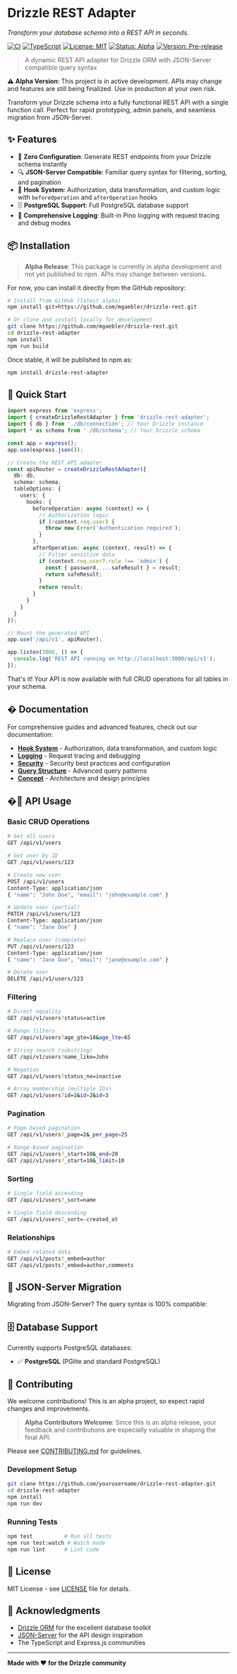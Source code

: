 # Drizzle REST Adapter

*Transform your database schema into a REST API in seconds.*

[![CI](https://github.com/mgaebler/drizzle-rest/actions/workflows/ci.yml/badge.svg)](https://github.com/mgaebler/drizzle-rest/actions/workflows/ci.yml)
[![TypeScript](https://img.shields.io/badge/%3C%2F%3E-TypeScript-%230074c1.svg)](http://www.typescriptlang.org/)
[![License: MIT](https://img.shields.io/badge/License-MIT-yellow.svg)](https://opensource.org/licenses/MIT)
[![Status: Alpha](https://img.shields.io/badge/Status-Alpha-red.svg)](https://github.com/mgaebler/drizzle-rest)
[![Version: Pre-release](https://img.shields.io/badge/Version-v0.1.0--alpha-orange.svg)](https://github.com/mgaebler/drizzle-rest)

> A dynamic REST API adapter for Drizzle ORM with JSON-Server compatible query syntax

⚠️ **Alpha Version**: This project is in active development. APIs may change and features are still being finalized. Use in production at your own risk.

Transform your Drizzle schema into a fully functional REST API with a single function call. Perfect for rapid prototyping, admin panels, and seamless migration from JSON-Server.

## ✨ Features

- 🚀 **Zero Configuration**: Generate REST endpoints from your Drizzle schema instantly
- 🔍 **JSON-Server Compatible**: Familiar query syntax for filtering, sorting, and pagination
- 🎣 **Hook System**: Authorization, data transformation, and custom logic with `beforeOperation` and `afterOperation` hooks
- 🗄️ **PostgreSQL Support**: Full PostgreSQL database support
- 📝 **Comprehensive Logging**: Built-in Pino logging with request tracing and debug modes

## 📦 Installation

> **Alpha Release**: This package is currently in alpha development and not yet published to npm. APIs may change between versions.

For now, you can install it directly from the GitHub repository:

```bash
# Install from GitHub (latest alpha)
npm install git+https://github.com/mgaebler/drizzle-rest.git

# Or clone and install locally for development
git clone https://github.com/mgaebler/drizzle-rest.git
cd drizzle-rest-adapter
npm install
npm run build
```

Once stable, it will be published to npm as:
```bash
npm install drizzle-rest-adapter
```

## 🚀 Quick Start

```typescript
import express from 'express';
import { createDrizzleRestAdapter } from 'drizzle-rest-adapter';
import { db } from './db/connection'; // Your Drizzle instance
import * as schema from './db/schema'; // Your Drizzle schema

const app = express();
app.use(express.json());

// Create the REST API adapter
const apiRouter = createDrizzleRestAdapter({
  db: db,
  schema: schema,
  tableOptions: {
    users: {
      hooks: {
        beforeOperation: async (context) => {
          // Authorization logic
          if (!context.req.user) {
            throw new Error('Authentication required');
          }
        },
        afterOperation: async (context, result) => {
          // Filter sensitive data
          if (context.req.user?.role !== 'admin') {
            const { password, ...safeResult } = result;
            return safeResult;
          }
          return result;
        }
      }
    }
  }
});

// Mount the generated API
app.use('/api/v1', apiRouter);

app.listen(3000, () => {
  console.log('REST API running on http://localhost:3000/api/v1');
});
```

That's it! Your API is now available with full CRUD operations for all tables in your schema.

## � Documentation

For comprehensive guides and advanced features, check out our documentation:

- **[Hook System](docs/hooks.md)** - Authorization, data transformation, and custom logic
- **[Logging](docs/logging.md)** - Request tracing and debugging
- **[Security](docs/security.md)** - Security best practices and configuration
- **[Query Structure](docs/route_query_structure.md)** - Advanced query patterns
- **[Concept](docs/concept_en.md)** - Architecture and design principles

## �📖 API Usage

### Basic CRUD Operations

```bash
# Get all users
GET /api/v1/users

# Get user by ID
GET /api/v1/users/123

# Create new user
POST /api/v1/users
Content-Type: application/json
{ "name": "John Doe", "email": "john@example.com" }

# Update user (partial)
PATCH /api/v1/users/123
Content-Type: application/json
{ "name": "Jane Doe" }

# Replace user (complete)
PUT /api/v1/users/123
Content-Type: application/json
{ "name": "Jane Doe", "email": "jane@example.com" }

# Delete user
DELETE /api/v1/users/123
```

### Filtering

```bash
# Direct equality
GET /api/v1/users?status=active

# Range filters
GET /api/v1/users?age_gte=18&age_lte=65

# String search (substring)
GET /api/v1/users?name_like=John

# Negation
GET /api/v1/users?status_ne=inactive

# Array membership (multiple IDs)
GET /api/v1/users?id=1&id=2&id=3
```

### Pagination

```bash
# Page-based pagination
GET /api/v1/users?_page=2&_per_page=25

# Range-based pagination
GET /api/v1/users?_start=10&_end=20
GET /api/v1/users?_start=10&_limit=10
```

### Sorting

```bash
# Single field ascending
GET /api/v1/users?_sort=name

# Single field descending
GET /api/v1/users?_sort=-created_at
```

### Relationships

```bash
# Embed related data
GET /api/v1/posts?_embed=author
GET /api/v1/posts?_embed=author,comments
```

## 🎯 JSON-Server Migration

Migrating from JSON-Server? The query syntax is 100% compatible:

## 🗄️ Database Support

Currently supports PostgreSQL databases:

- ✅ **PostgreSQL** (PGlite and standard PostgreSQL)


## 🤝 Contributing

We welcome contributions! This is an alpha project, so expect rapid changes and improvements.

> **Alpha Contributors Welcome**: Since this is an alpha release, your feedback and contributions are especially valuable in shaping the final API.

Please see [CONTRIBUTING.md](CONTRIBUTING.md) for guidelines.

### Development Setup

```bash
git clone https://github.com/yourusername/drizzle-rest-adapter.git
cd drizzle-rest-adapter
npm install
npm run dev
```

### Running Tests

```bash
npm test          # Run all tests
npm run test:watch # Watch mode
npm run lint      # Lint code
```

## 📄 License

MIT License - see [LICENSE](LICENSE) file for details.

## 🙏 Acknowledgments

- [Drizzle ORM](https://orm.drizzle.team/) for the excellent database toolkit
- [JSON-Server](https://github.com/typicode/json-server) for the API design inspiration
- The TypeScript and Express.js communities

---

**Made with ❤️ for the Drizzle community**

